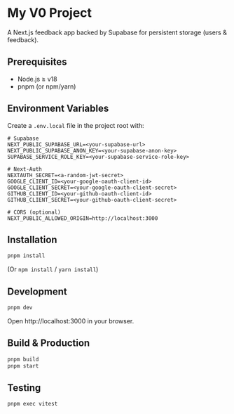 # My V0 Project

A Next.js feedback app backed by Supabase for persistent storage (users & feedback).

## Prerequisites

- Node.js ≥ v18
- pnpm (or npm/yarn)

## Environment Variables

Create a `.env.local` file in the project root with:

```env
# Supabase
NEXT_PUBLIC_SUPABASE_URL=<your-supabase-url>
NEXT_PUBLIC_SUPABASE_ANON_KEY=<your-supabase-anon-key>
SUPABASE_SERVICE_ROLE_KEY=<your-supabase-service-role-key>

# Next‑Auth
NEXTAUTH_SECRET=<a-random-jwt-secret>
GOOGLE_CLIENT_ID=<your-google-oauth-client-id>
GOOGLE_CLIENT_SECRET=<your-google-oauth-client-secret>
GITHUB_CLIENT_ID=<your-github-oauth-client-id>
GITHUB_CLIENT_SECRET=<your-github-oauth-client-secret>

# CORS (optional)
NEXT_PUBLIC_ALLOWED_ORIGIN=http://localhost:3000
```

## Installation

```bash
pnpm install
```

(Or `npm install` / `yarn install`)

## Development

```bash
pnpm dev
```

Open http://localhost:3000 in your browser.

## Build & Production

```bash
pnpm build
pnpm start
```

## Testing

```bash
pnpm exec vitest
```
